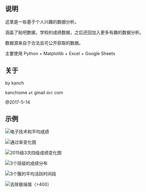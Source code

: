 ## 说明

这里是一些基于个人兴趣的数据分析。

涵盖了贴吧数据，学校的成绩数据，之后还回加入更多有趣的数据分析。

数据源来自于合法且可公开获取的数据。

主要使用 Python + Matplotlib + Excel + Google Sheets

## 关于 

by kanch

kanchisme `at` gmail `dot` com

@2017-5-14

## 示例

![电子技术和平均成绩](https://github.com/ankanch/data-analysis/raw/master/CUIT-2017%E8%AE%A1%E7%AE%97%E6%9C%BA%E5%BA%94%E7%94%A8%E6%88%90%E7%BB%A9%E6%95%B0%E6%8D%AE%E5%88%86%E6%9E%90/%E5%88%86%E6%9E%90%E7%BB%93%E6%9E%9C/%E7%94%B5%E5%AD%90%E6%8A%80%E6%9C%AF%E5%9F%BA%E7%A1%80VS%E5%B9%B3%E5%9D%87%E6%88%90%E7%BB%A9.jpg)


![通过率变化图](https://github.com/ankanch/data-analysis/raw/master/CUIT-%E8%AE%A1%E7%AE%97%E6%9C%BACET4%EF%BC%8C6%E6%88%90%E7%BB%A9%E6%9F%A5%E8%AF%A2-%E5%88%86%E6%9E%90/%E5%88%86%E6%9E%90%E7%BB%93%E6%9E%9C/figure_1-3.png)


![2015级3次四级成绩变化图](https://github.com/ankanch/data-analysis/raw/master/CUIT-%E8%AE%A1%E7%AE%97%E6%9C%BACET4%EF%BC%8C6%E6%88%90%E7%BB%A9%E6%9F%A5%E8%AF%A2-%E5%88%86%E6%9E%90/%E5%88%86%E6%9E%90%E7%BB%93%E6%9E%9C/2015%E7%BA%A73%E6%AC%A1%E5%9B%9B%E7%BA%A7%E6%88%90%E7%BB%A9%E5%8F%98%E5%8C%96%E5%9B%BE.png)


![3个班级的成绩分布](https://github.com/ankanch/data-analysis/raw/master/Java%E5%B9%B3%E6%97%B6%E6%88%90%E7%BB%A9/img/3classes.png)


![3个簇的平均活跃时间段](https://github.com/ankanch/data-analysis/raw/master/%E6%88%90%E9%83%BD%E4%BF%A1%E6%81%AF%E5%B7%A5%E7%A8%8B%E5%A4%A7%E5%AD%A6%E8%B4%B4%E5%90%A7%E7%94%A8%E6%88%B7%E5%88%86%E6%9E%90/Data/result/2cr1.png)


![去除极端值（>400）](https://github.com/ankanch/data-analysis/raw/master/%E6%88%90%E9%83%BD%E4%BF%A1%E6%81%AF%E5%B7%A5%E7%A8%8B%E5%A4%A7%E5%AD%A6%E8%B4%B4%E5%90%A7%E7%94%A8%E6%88%B7%E5%88%86%E6%9E%90/Data/result/less400-9.png)
